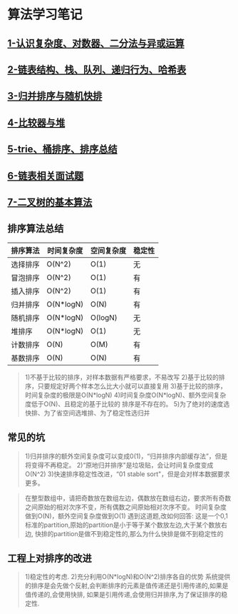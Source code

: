 # 算法学习笔记
## [1-认识复杂度、对数器、二分法与异或运算](https://github.com/fimi2008/algorithm-every-day/blob/master/src/node/lesson01.md)
## [2-链表结构、栈、队列、递归行为、哈希表](https://github.com/fimi2008/algorithm-every-day/blob/master/src/node/lesson02.md)
## [3-归并排序与随机快排](https://github.com/fimi2008/algorithm-every-day/blob/master/src/node/lesson03.md)
## [4-比较器与堆](https://github.com/fimi2008/algorithm-every-day/blob/master/src/node/lesson04.md)
## [5-trie、桶排序、排序总结](https://github.com/fimi2008/algorithm-every-day/blob/master/src/node/lesson05.md)
## [6-链表相关面试题](https://github.com/fimi2008/algorithm-every-day/blob/master/src/node/lesson06.md)
## [7-二叉树的基本算法](https://github.com/fimi2008/algorithm-every-day/blob/master/src/node/lesson07.md)

## 排序算法总结
| 排序算法 | 时间复杂度 | 空间复杂度 | 稳定性 |
| ---- | ---- | ---- | ---- |
| 选择排序 | O(N^2) | O(1) | 无 |
| 冒泡排序 | O(N^2) | O(1) | 有 |
| 插入排序 | O(N^2) | O(1) | 有 |
| 归并排序 | O(N*logN) | O(N) | 有 |
| 随机排序 | O(N*logN) | O(logN) | 无 |
| 堆排序 | O(N*logN) | O(1) | 无 |
| 计数排序 | O(N) | O(M) | 有 |
| 基数排序 | O(N) | O(N) | 有 |

>1)不基于比较的排序，对样本数据有严格要求，不易改写
2)基于比较的排序，只要规定好两个样本怎么比大小就可以直接复用
3)基于比较的排序，时间复杂度的极限是O(N\*logN)
4)时间复杂度O(N*logN)、额外空间复杂度低于O(N)、且稳定的基于比较的
排序是不存在的。
5)为了绝对的速度选快排、为了省空间选堆排、为了稳定性选归并

## 常见的坑
>1)归并排序的额外空间复杂度可以变成0(1)，“归并排序内部缓存法”，但是
将变得不再稳定。
2)“原地归并排序"是垃圾贴，会让时间复杂度变成O(N^2)
3)快速排序稳定性改进，“01 stable sort"，但是会对样本数据要求更多。

>在整型数组中，请把奇数放在数组左边，偶数放在数组右边，要求所有奇数
之间原始的相对次序不变，所有偶数之间原始相对次序不变。
时间复杂度做到O(N)，额外空间复杂度做到O(1)
>遇到这道题,改如何回答: 这是一个0,1标准的partition,原始的partition是小于等于某个数放左边,大于某个数放右边,
>快排的partition是做不到稳定性的,那么为什么快排是做不到稳定性的

## 工程上对排序的改进
>1)稳定性的考虑.
2)充分利用O(N*logN)和O(N^2)排序各自的优势
系统提供的排序是会先做个反射,会判断排序的元素是值传递还是引用传递的,如果是值传递的,会使用快排,
>如果是引用传递,会使用归并排序,为了保证排序的稳定性.